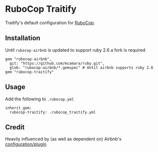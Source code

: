 # RuboCop Traitify

Traitify's default configuration for [RuboCop](https://github.com/rubocop-hq/rubocop).

## Installation

Until `rubocop-airbnb` is updated to support ruby 2.6 a fork is required

```
gem "rubocop-airbnb",
  git: "https://github.com/mcamara/ruby.git",
  glob: "rubocop-airbnb/*.gemspec" # Until airbnb supports ruby 2.6
gem "rubocop-traitify"
```

## Usage

Add the following to `.rubocop.yml`

```
inherit_gem:
  rubocop-traitify: .rubocop_traitify.yml
```

## Credit

Heavily influenced by (as well as dependent on) Airbnb's [configuration/plugin](https://github.com/airbnb/ruby)

